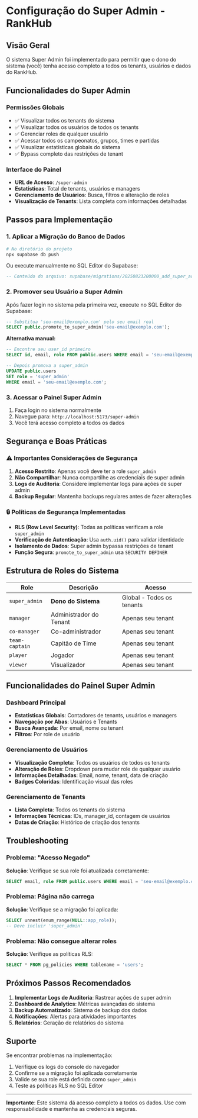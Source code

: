 # Configuração do Super Admin - RankHub

## Visão Geral

O sistema Super Admin foi implementado para permitir que o dono do sistema (você) tenha acesso completo a todos os tenants, usuários e dados do RankHub.

## Funcionalidades do Super Admin

### Permissões Globais
- ✅ Visualizar todos os tenants do sistema
- ✅ Visualizar todos os usuários de todos os tenants
- ✅ Gerenciar roles de qualquer usuário
- ✅ Acessar todos os campeonatos, grupos, times e partidas
- ✅ Visualizar estatísticas globais do sistema
- ✅ Bypass completo das restrições de tenant

### Interface do Painel
- **URL de Acesso**: `/super-admin`
- **Estatísticas**: Total de tenants, usuários e managers
- **Gerenciamento de Usuários**: Busca, filtros e alteração de roles
- **Visualização de Tenants**: Lista completa com informações detalhadas

## Passos para Implementação

### 1. Aplicar a Migração do Banco de Dados

```bash
# No diretório do projeto
npx supabase db push
```

Ou execute manualmente no SQL Editor do Supabase:
```sql
-- Conteúdo do arquivo: supabase/migrations/20250823200000_add_super_admin_role.sql
```

### 2. Promover seu Usuário a Super Admin

Após fazer login no sistema pela primeira vez, execute no SQL Editor do Supabase:

```sql
-- Substitua 'seu-email@exemplo.com' pelo seu email real
SELECT public.promote_to_super_admin('seu-email@exemplo.com');
```

**Alternativa manual:**
```sql
-- Encontre seu user_id primeiro
SELECT id, email, role FROM public.users WHERE email = 'seu-email@exemplo.com';

-- Depois promova a super_admin
UPDATE public.users 
SET role = 'super_admin' 
WHERE email = 'seu-email@exemplo.com';
```

### 3. Acessar o Painel Super Admin

1. Faça login no sistema normalmente
2. Navegue para: `http://localhost:5173/super-admin`
3. Você terá acesso completo a todos os dados

## Segurança e Boas Práticas

### ⚠️ Importantes Considerações de Segurança

1. **Acesso Restrito**: Apenas você deve ter a role `super_admin`
2. **Não Compartilhar**: Nunca compartilhe as credenciais de super admin
3. **Logs de Auditoria**: Considere implementar logs para ações de super admin
4. **Backup Regular**: Mantenha backups regulares antes de fazer alterações

### 🔒 Políticas de Segurança Implementadas

- **RLS (Row Level Security)**: Todas as políticas verificam a role `super_admin`
- **Verificação de Autenticação**: Usa `auth.uid()` para validar identidade
- **Isolamento de Dados**: Super admin bypassa restrições de tenant
- **Função Segura**: `promote_to_super_admin` usa `SECURITY DEFINER`

## Estrutura de Roles do Sistema

| Role | Descrição | Acesso |
|------|-----------|--------|
| `super_admin` | **Dono do Sistema** | Global - Todos os tenants |
| `manager` | Administrador do Tenant | Apenas seu tenant |
| `co-manager` | Co-administrador | Apenas seu tenant |
| `team-captain` | Capitão de Time | Apenas seu tenant |
| `player` | Jogador | Apenas seu tenant |
| `viewer` | Visualizador | Apenas seu tenant |

## Funcionalidades do Painel Super Admin

### Dashboard Principal
- **Estatísticas Globais**: Contadores de tenants, usuários e managers
- **Navegação por Abas**: Usuários e Tenants
- **Busca Avançada**: Por email, nome ou tenant
- **Filtros**: Por role de usuário

### Gerenciamento de Usuários
- **Visualização Completa**: Todos os usuários de todos os tenants
- **Alteração de Roles**: Dropdown para mudar role de qualquer usuário
- **Informações Detalhadas**: Email, nome, tenant, data de criação
- **Badges Coloridas**: Identificação visual das roles

### Gerenciamento de Tenants
- **Lista Completa**: Todos os tenants do sistema
- **Informações Técnicas**: IDs, manager_id, contagem de usuários
- **Datas de Criação**: Histórico de criação dos tenants

## Troubleshooting

### Problema: "Acesso Negado"
**Solução**: Verifique se sua role foi atualizada corretamente:
```sql
SELECT email, role FROM public.users WHERE email = 'seu-email@exemplo.com';
```

### Problema: Página não carrega
**Solução**: Verifique se a migração foi aplicada:
```sql
SELECT unnest(enum_range(NULL::app_role));
-- Deve incluir 'super_admin'
```

### Problema: Não consegue alterar roles
**Solução**: Verifique as políticas RLS:
```sql
SELECT * FROM pg_policies WHERE tablename = 'users';
```

## Próximos Passos Recomendados

1. **Implementar Logs de Auditoria**: Rastrear ações de super admin
2. **Dashboard de Analytics**: Métricas avançadas do sistema
3. **Backup Automatizado**: Sistema de backup dos dados
4. **Notificações**: Alertas para atividades importantes
5. **Relatórios**: Geração de relatórios do sistema

## Suporte

Se encontrar problemas na implementação:
1. Verifique os logs do console do navegador
2. Confirme se a migração foi aplicada corretamente
3. Valide se sua role está definida como `super_admin`
4. Teste as políticas RLS no SQL Editor

---

**Importante**: Este sistema dá acesso completo a todos os dados. Use com responsabilidade e mantenha as credenciais seguras.